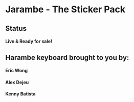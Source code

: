 # Jarambe - The Sticker Pack

## Status
#### Live & Ready for sale!

## Harambe keyboard brought to you by: 
#### Eric Wong
#### Alex Dejeu
#### Kenny Batista

